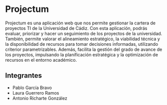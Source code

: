 # Projectum
Projectum es una aplicación web que nos permite gestionar la cartera de proyectos TI de la Universidad de Cádiz.
Con esta aplicación, podrás evaluar, priorizar y hacer un seguimiento de los proyectos de la universidad.
También, permite valorar el alineamiento estratégico, la viabilidad técnica y la disponibilidad de recursos
para tomar decisiones informadas, utilizando criterior parametrizables.  Además, facilita la gestión del grado de avance de los proyectos, impulsando la 
planificación estratégica y la optimización de recursos en el entorno académico.

## Integrantes

- Pablo García Bravo
- Laura Guerrero Ramos
- Antonio Richarte González